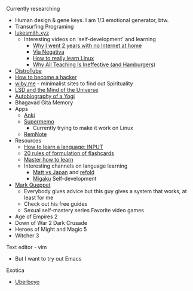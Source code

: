 Currently researching
* Human design & gene keys. I am 1/3 emotional generator, btw.
* Transurfing
Programing
* [lukesmith.xyz](https://lukesmith.xyz/)
  * Interesting videos on 'self-development' and learning
    * [Why I went 2 years with no Internet at home](https://videos.lukesmith.xyz/w/pZtLfaJZeTQ3mcFnBCd5uQ)
    * [Via Negativa](https://videos.lukesmith.xyz/w/deLgksqHSf1zU3nyK5f8Xf)
    * [How to really learn Linux](https://www.youtube.com/watch?v=nNuz-Trx0a4)
    * [Why All Teaching Is Ineffective (and Hamburgers)](https://videos.lukesmith.xyz/w/tV4T1NqjYwfPRNpiKrXj2Q)
* [DistroTube](https://www.youtube.com/channel/UCVls1GmFKf6WlTraIb_IaJg)
* [How to become a hacker](http://catb.org/~esr/faqs/hacker-howto.html#respect1)
* [wiby.me](https://wiby.me) - minimalist sites to find out
Spirituality
* [LSD and the Mind of the Universe](https://www.goodreads.com/book/show/44321378-lsd-and-the-mind-of-the-universe?ref=nav_sb_ss_1_32)
* [Autobiography of a Yogi](https://www.goodreads.com/book/show/639864.Autobiography_of_a_Yogi?ac=1&from_search=true&qid=ESyLbnsjUA&rank=1)
* Bhagavad Gita
Memory
* Apps
  * [Anki](https://apps.ankiweb.net/)
  * [Supermemo](https://super-memo.com/supermemo18.html)
    * Currently trying to make it work on Linux
  * [RemNote](https://www.remnote.com/)
* Resources
  * [How to learn a language: INPUT](https://www.youtube.com/watch?v=J_EQDtpYSNM)
  * [20 rules of formulation of flashcards](http://super-memory.com/articles/20rules.htm)
  * [Master how to learn](https://www.masterhowtolearn.com/)
  * Interesting channels on language learning
    * [Matt vs Japan](https://www.youtube.com/MATTvsJapan) and [refold](https://refold.la/)
    * [Migaku](https://www.migaku.io/)
Self-development
* [Mark Queppet](https://www.youtube.com/c/MarkQueppet)
  * Everybody gives advice but this guy gives a system that works, at least for me
  * Check out his free guides
  * Sexual self-mastery series
Favorite video games
* Age of Empires 2
* Down of War 2 Dark Crusade
* Heroes of Might and Magic 5
* Witcher 3

Text editor - vim
* But I want to try out Emacs

Exotica
* [Uberboyo](https://www.youtube.com/channel/UCrk8Y2fsR5i_5c1iTR9tZpg)
